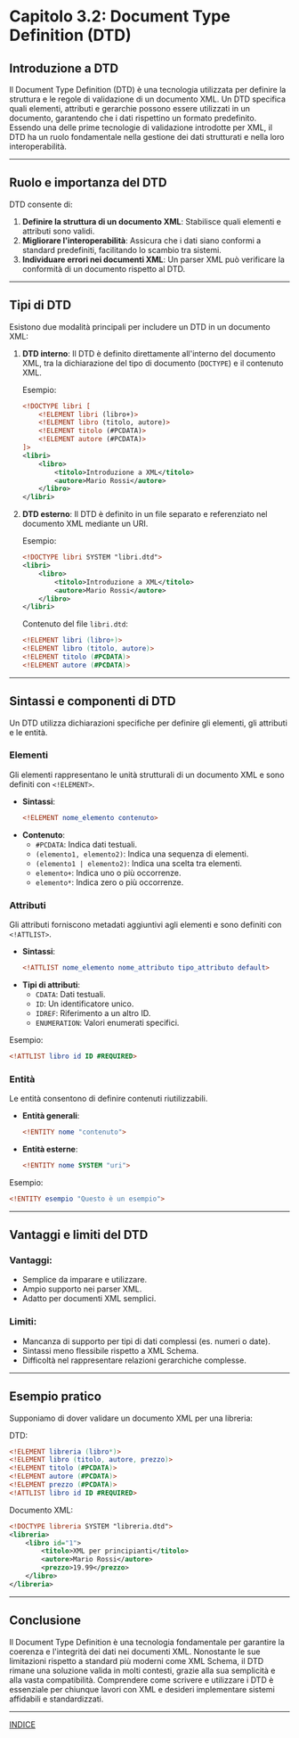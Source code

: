 # Capitolo 3.2: Document Type Definition (DTD)

## Introduzione a DTD
Il Document Type Definition (DTD) è una tecnologia utilizzata per definire la struttura e le regole di validazione di un documento XML. Un DTD specifica quali elementi, attributi e gerarchie possono essere utilizzati in un documento, garantendo che i dati rispettino un formato predefinito. Essendo una delle prime tecnologie di validazione introdotte per XML, il DTD ha un ruolo fondamentale nella gestione dei dati strutturati e nella loro interoperabilità.

---

## Ruolo e importanza del DTD
DTD consente di:
1. **Definire la struttura di un documento XML**: Stabilisce quali elementi e attributi sono validi.
2. **Migliorare l'interoperabilità**: Assicura che i dati siano conformi a standard predefiniti, facilitando lo scambio tra sistemi.
3. **Individuare errori nei documenti XML**: Un parser XML può verificare la conformità di un documento rispetto al DTD.

---

## Tipi di DTD
Esistono due modalità principali per includere un DTD in un documento XML:

1. **DTD interno**:
   Il DTD è definito direttamente all'interno del documento XML, tra la dichiarazione del tipo di documento (`DOCTYPE`) e il contenuto XML.
   
   Esempio:
   ```xml
   <!DOCTYPE libri [
       <!ELEMENT libri (libro+)>
       <!ELEMENT libro (titolo, autore)>
       <!ELEMENT titolo (#PCDATA)>
       <!ELEMENT autore (#PCDATA)>
   ]>
   <libri>
       <libro>
           <titolo>Introduzione a XML</titolo>
           <autore>Mario Rossi</autore>
       </libro>
   </libri>
   ```

2. **DTD esterno**:
   Il DTD è definito in un file separato e referenziato nel documento XML mediante un URI.
   
   Esempio:
   ```xml
   <!DOCTYPE libri SYSTEM "libri.dtd">
   <libri>
       <libro>
           <titolo>Introduzione a XML</titolo>
           <autore>Mario Rossi</autore>
       </libro>
   </libri>
   ```

   Contenuto del file `libri.dtd`:
   ```dtd
   <!ELEMENT libri (libro+)>
   <!ELEMENT libro (titolo, autore)>
   <!ELEMENT titolo (#PCDATA)>
   <!ELEMENT autore (#PCDATA)>
   ```

---

## Sintassi e componenti di DTD
Un DTD utilizza dichiarazioni specifiche per definire gli elementi, gli attributi e le entità.

### Elementi
Gli elementi rappresentano le unità strutturali di un documento XML e sono definiti con `<!ELEMENT>`.
- **Sintassi**:
  ```dtd
  <!ELEMENT nome_elemento contenuto>
  ```
- **Contenuto**:
  - `#PCDATA`: Indica dati testuali.
  - `(elemento1, elemento2)`: Indica una sequenza di elementi.
  - `(elemento1 | elemento2)`: Indica una scelta tra elementi.
  - `elemento+`: Indica uno o più occorrenze.
  - `elemento*`: Indica zero o più occorrenze.

### Attributi
Gli attributi forniscono metadati aggiuntivi agli elementi e sono definiti con `<!ATTLIST>`.
- **Sintassi**:
  ```dtd
  <!ATTLIST nome_elemento nome_attributo tipo_attributo default>
  ```
- **Tipi di attributi**:
  - `CDATA`: Dati testuali.
  - `ID`: Un identificatore unico.
  - `IDREF`: Riferimento a un altro ID.
  - `ENUMERATION`: Valori enumerati specifici.

Esempio:
```dtd
<!ATTLIST libro id ID #REQUIRED>
```

### Entità
Le entità consentono di definire contenuti riutilizzabili.
- **Entità generali**:
  ```dtd
  <!ENTITY nome "contenuto">
  ```
- **Entità esterne**:
  ```dtd
  <!ENTITY nome SYSTEM "uri">
  ```

Esempio:
```dtd
<!ENTITY esempio "Questo è un esempio">
```

---

## Vantaggi e limiti del DTD
### Vantaggi:
- Semplice da imparare e utilizzare.
- Ampio supporto nei parser XML.
- Adatto per documenti XML semplici.

### Limiti:
- Mancanza di supporto per tipi di dati complessi (es. numeri o date).
- Sintassi meno flessibile rispetto a XML Schema.
- Difficoltà nel rappresentare relazioni gerarchiche complesse.

---

## Esempio pratico
Supponiamo di dover validare un documento XML per una libreria:

DTD:
```dtd
<!ELEMENT libreria (libro*)>
<!ELEMENT libro (titolo, autore, prezzo)>
<!ELEMENT titolo (#PCDATA)>
<!ELEMENT autore (#PCDATA)>
<!ELEMENT prezzo (#PCDATA)>
<!ATTLIST libro id ID #REQUIRED>
```

Documento XML:
```xml
<!DOCTYPE libreria SYSTEM "libreria.dtd">
<libreria>
    <libro id="1">
        <titolo>XML per principianti</titolo>
        <autore>Mario Rossi</autore>
        <prezzo>19.99</prezzo>
    </libro>
</libreria>
```

---

## Conclusione
Il Document Type Definition è una tecnologia fondamentale per garantire la coerenza e l'integrità dei dati nei documenti XML. Nonostante le sue limitazioni rispetto a standard più moderni come XML Schema, il DTD rimane una soluzione valida in molti contesti, grazie alla sua semplicità e alla vasta compatibilità. Comprendere come scrivere e utilizzare i DTD è essenziale per chiunque lavori con XML e desideri implementare sistemi affidabili e standardizzati.

---

[INDICE](README.md)
